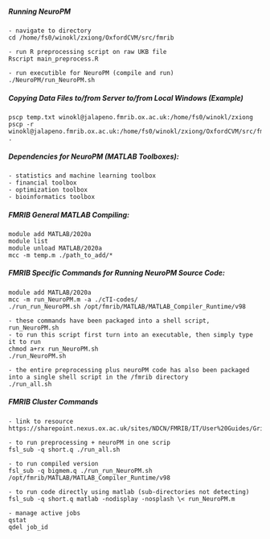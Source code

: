 ##### Running NeuroPM
```
- navigate to directory
cd /home/fs0/winokl/zxiong/OxfordCVM/src/fmrib

- run R preprocessing script on raw UKB file
Rscript main_preprocess.R

- run executible for NeuroPM (compile and run)
./NeuroPM/run_NeuroPM.sh
```

##### Copying Data Files to/from Server to/from Local Windows (Example)
```
pscp temp.txt winokl@jalapeno.fmrib.ox.ac.uk:/home/fs0/winokl/zxiong
pscp -r winokl@jalapeno.fmrib.ox.ac.uk:/home/fs0/winokl/zxiong/OxfordCVM/src/fmrib/NeuroPM/io .
```

##### Dependencies for NeuroPM (MATLAB Toolboxes):
```
- statistics and machine learning toolbox
- financial toolbox
- optimization toolbox
- bioinformatics toolbox
```

##### FMRIB General MATLAB Compiling:
```
module add MATLAB/2020a
module list
module unload MATLAB/2020a
mcc -m temp.m ./path_to_add/*
```

##### FMRIB Specific Commands for Running NeuroPM Source Code:
```
module add MATLAB/2020a
mcc -m run_NeuroPM.m -a ./cTI-codes/
./run_run_NeuroPM.sh /opt/fmrib/MATLAB/MATLAB_Compiler_Runtime/v98

- these commands have been packaged into a shell script, run_NeuroPM.sh
- to run this script first turn into an executable, then simply type it to run
chmod a+rx run_NeuroPM.sh
./run_NeuroPM.sh

- the entire preprocessing plus neuroPM code has also been packaged into a single shell script in the /fmrib directory
./run_all.sh
```

##### FMRIB Cluster Commands
```
- link to resource
https://sharepoint.nexus.ox.ac.uk/sites/NDCN/FMRIB/IT/User%20Guides/GridEngine.aspx

- to run preprocessing + neuroPM in one scrip
fsl_sub -q short.q ./run_all.sh

- to run compiled version
fsl_sub -q bigmem.q ./run_run_NeuroPM.sh /opt/fmrib/MATLAB/MATLAB_Compiler_Runtime/v98

- to run code directly using matlab (sub-directories not detecting)
fsl_sub -q short.q matlab -nodisplay -nosplash \< run_NeuroPM.m

- manage active jobs
qstat
qdel job_id
```